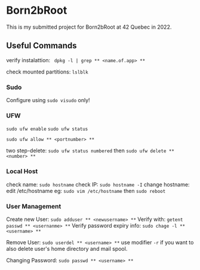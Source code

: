 # Born2bRoot #
This is my submitted project for Born2bRoot at 42 Quebec in 2022.

## 


## Useful Commands ##

verify instalattion:
` dpkg -l | grep ** <name.of.app> **`

check mounted partitions:
`lslblk`

### Sudo ###
Configure using `sudo visudo` only!

### UFW ###
`sudo ufw enable`
`sudo ufw status`

`sudo ufw allow ** <portnumber> **`

two step-delete: `sudo ufw status numbered` then `sudo ufw delete ** <number> **`

### Local Host ###
check name: `sudo hostname`
check IP: `sudo hostname -I`
change hostname: edit /etc/hostname 
eg: `sudo vim /etc/hostname` then `sudo reboot` 

### User Management ###
Create new User:
`sudo adduser ** <newusername> **`
Verify with:
`getent passwd ** <usernanme> **`
Verify password expiry info:
`sudo chage -l ** <username> **`

Remove User:
`sudo userdel ** <username> **`
use modifier `-r` if you want to also delete user's home directory and mail spool.

Changing Password:
`sudo passwd ** <username> **`

